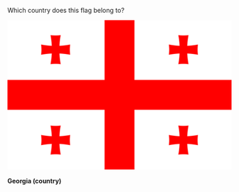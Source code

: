 Which country does this flag belong to?

![Flag of Georgia (country)](images/Flag_of_Georgia.svg)
<!--question-->
**Georgia (country)**